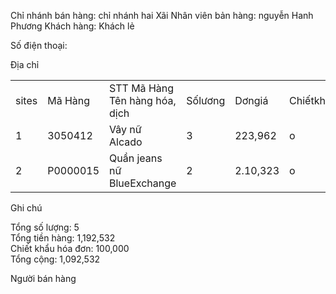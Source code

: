 Chỉ nhánh bán hàng: chỉ nhánh hai Xãi Nhân viên bản hàng: nguyễn Hanh Phương Khách hàng: Khách lẻ

Số điện thoại:

Địa chỉ

<table><tr><td rowspan=1 colspan=1>sites</td><td rowspan=1 colspan=1>Mã Hàng</td><td rowspan=1 colspan=1>STT Mã Hàng Tên hàng hóa, dịch</td><td rowspan=1 colspan=1>Sốlương</td><td rowspan=1 colspan=1>Dơngiá</td><td rowspan=1 colspan=1>Chiếtkhẩu</td><td rowspan=1 colspan=1>Thànhtiền</td></tr><tr><td rowspan=1 colspan=1>1</td><td rowspan=1 colspan=1>3050412</td><td rowspan=1 colspan=1>Vây nữ Alcado</td><td rowspan=1 colspan=1>3</td><td rowspan=1 colspan=1>223,962</td><td rowspan=1 colspan=1>o</td><td rowspan=1 colspan=1>671,886</td></tr><tr><td rowspan=1 colspan=1>2</td><td rowspan=1 colspan=1>P0000015</td><td rowspan=1 colspan=1>Quần jeans nữ BlueExchange</td><td rowspan=1 colspan=1>2</td><td rowspan=1 colspan=1>2.10,323</td><td rowspan=1 colspan=1>o</td><td rowspan=1 colspan=1>420,646</td></tr></table>

Ghi chú

Tổng số lượng: 5   
Tổng tiền hàng: 1,192,532   
Chiết khẩu hóa đơn: 100,000   
Tổng cộng: 1,092,532

Người bán hàng